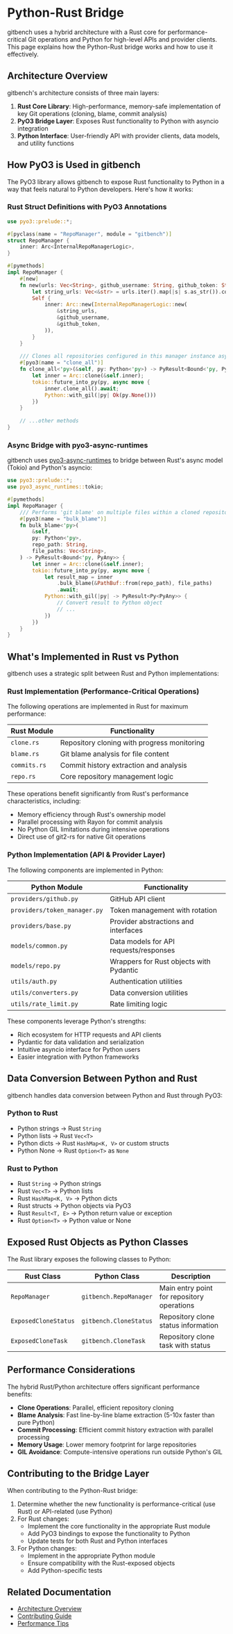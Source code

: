 # Python-Rust Bridge

gitbench uses a hybrid architecture with a Rust core for performance-critical Git operations and Python for high-level APIs and provider clients. This page explains how the Python-Rust bridge works and how to use it effectively.

## Architecture Overview

gitbench's architecture consists of three main layers:

1. **Rust Core Library**: High-performance, memory-safe implementation of key Git operations (cloning, blame, commit analysis)
2. **PyO3 Bridge Layer**: Exposes Rust functionality to Python with asyncio integration
3. **Python Interface**: User-friendly API with provider clients, data models, and utility functions

## How PyO3 is Used in gitbench

The PyO3 library allows gitbench to expose Rust functionality to Python in a way that feels natural to Python developers. Here's how it works:

### Rust Struct Definitions with PyO3 Annotations

```rust
use pyo3::prelude::*;

#[pyclass(name = "RepoManager", module = "gitbench")]
struct RepoManager {
    inner: Arc<InternalRepoManagerLogic>,
}

#[pymethods]
impl RepoManager {
    #[new]
    fn new(urls: Vec<String>, github_username: String, github_token: String) -> Self {
        let string_urls: Vec<&str> = urls.iter().map(|s| s.as_str()).collect();
        Self {
            inner: Arc::new(InternalRepoManagerLogic::new(
                &string_urls,
                &github_username,
                &github_token,
            )),
        }
    }
    
    /// Clones all repositories configured in this manager instance asynchronously.
    #[pyo3(name = "clone_all")]
    fn clone_all<'py>(&self, py: Python<'py>) -> PyResult<Bound<'py, PyAny>> {
        let inner = Arc::clone(&self.inner);
        tokio::future_into_py(py, async move {
            inner.clone_all().await;
            Python::with_gil(|py| Ok(py.None()))
        })
    }
    
    // ...other methods
}
```

### Async Bridge with pyo3-async-runtimes

gitbench uses [pyo3-async-runtimes](https://github.com/PyO3/pyo3-async-runtimes) to bridge between Rust's async model (Tokio) and Python's asyncio:

```rust
use pyo3::prelude::*;
use pyo3_async_runtimes::tokio;

#[pymethods]
impl RepoManager {
    /// Performs 'git blame' on multiple files within a cloned repository asynchronously.
    #[pyo3(name = "bulk_blame")]
    fn bulk_blame<'py>(
        &self,
        py: Python<'py>,
        repo_path: String,
        file_paths: Vec<String>,
    ) -> PyResult<Bound<'py, PyAny>> {
        let inner = Arc::clone(&self.inner);
        tokio::future_into_py(py, async move {
            let result_map = inner
                .bulk_blame(&PathBuf::from(repo_path), file_paths)
                .await;
            Python::with_gil(|py| -> PyResult<Py<PyAny>> {
                // Convert result to Python object
                // ...
            })
        })
    }
}
```

## What's Implemented in Rust vs Python

gitbench uses a strategic split between Rust and Python implementations:

### Rust Implementation (Performance-Critical Operations)

The following operations are implemented in Rust for maximum performance:

| Rust Module | Functionality |
|-------------|--------------|
| `clone.rs` | Repository cloning with progress monitoring |
| `blame.rs` | Git blame analysis for file content |
| `commits.rs` | Commit history extraction and analysis |
| `repo.rs` | Core repository management logic |

These operations benefit significantly from Rust's performance characteristics, including:
- Memory efficiency through Rust's ownership model
- Parallel processing with Rayon for commit analysis
- No Python GIL limitations during intensive operations
- Direct use of git2-rs for native Git operations

### Python Implementation (API & Provider Layer)

The following components are implemented in Python:

| Python Module | Functionality |
|---------------|--------------|
| `providers/github.py` | GitHub API client |
| `providers/token_manager.py` | Token management with rotation |
| `providers/base.py` | Provider abstractions and interfaces |
| `models/common.py` | Data models for API requests/responses |
| `models/repo.py` | Wrappers for Rust objects with Pydantic |
| `utils/auth.py` | Authentication utilities |
| `utils/converters.py` | Data conversion utilities |
| `utils/rate_limit.py` | Rate limiting logic |

These components leverage Python's strengths:
- Rich ecosystem for HTTP requests and API clients
- Pydantic for data validation and serialization
- Intuitive asyncio interface for Python users
- Easier integration with Python frameworks

## Data Conversion Between Python and Rust

gitbench handles data conversion between Python and Rust through PyO3:

### Python to Rust
- Python strings → Rust `String`
- Python lists → Rust `Vec<T>`
- Python dicts → Rust `HashMap<K, V>` or custom structs
- Python None → Rust `Option<T>` as `None`

### Rust to Python
- Rust `String` → Python strings
- Rust `Vec<T>` → Python lists
- Rust `HashMap<K, V>` → Python dicts
- Rust structs → Python objects via PyO3
- Rust `Result<T, E>` → Python return value or exception
- Rust `Option<T>` → Python value or None

## Exposed Rust Objects as Python Classes

The Rust library exposes the following classes to Python:

| Rust Class | Python Class | Description |
|------------|--------------|-------------|
| `RepoManager` | `gitbench.RepoManager` | Main entry point for repository operations |
| `ExposedCloneStatus` | `gitbench.CloneStatus` | Repository clone status information |
| `ExposedCloneTask` | `gitbench.CloneTask` | Repository clone task with status |

## Performance Considerations

The hybrid Rust/Python architecture offers significant performance benefits:

- **Clone Operations**: Parallel, efficient repository cloning
- **Blame Analysis**: Fast line-by-line blame extraction (5-10x faster than pure Python)
- **Commit Processing**: Efficient commit history extraction with parallel processing
- **Memory Usage**: Lower memory footprint for large repositories
- **GIL Avoidance**: Compute-intensive operations run outside Python's GIL

## Contributing to the Bridge Layer

When contributing to the Python-Rust bridge:

1. Determine whether the new functionality is performance-critical (use Rust) or API-related (use Python)
2. For Rust changes:
   - Implement the core functionality in the appropriate Rust module
   - Add PyO3 bindings to expose the functionality to Python
   - Update tests for both Rust and Python interfaces
3. For Python changes:
   - Implement in the appropriate Python module
   - Ensure compatibility with the Rust-exposed objects
   - Add Python-specific tests

## Related Documentation

- [Architecture Overview](architecture.md)
- [Contributing Guide](contributing.md)
- [Performance Tips](../advanced/performance.md)